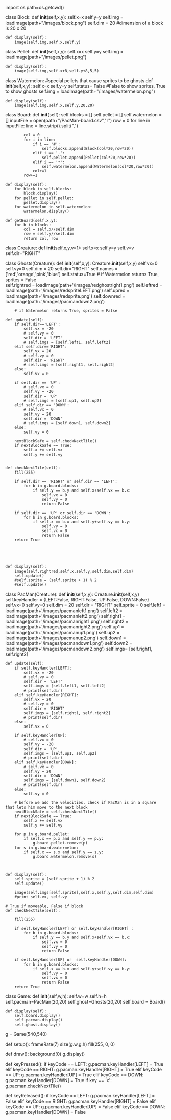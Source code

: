 import os
path=os.getcwd()

class Block:
    def __init__(self,x,y):
        self.x=x
        self.y=y
        self.img = loadImage(path+"/images/block.png")
        self.dim = 20 #dimension of a block is 20 x 20
        
    def display(self):
        image(self.img,self.x,self.y)
            
class Pellet:
    def __init__(self,x,y): 
        self.x=x
        self.y=y
        self.img = loadImage(path+"/images/pellet.png")
        
    
    def display(self):
        image(self.img,self.x+8,self.y+8,5,5)
        

class Watermelon:                                                        #special pellets that cause sprites to be ghosts
    def __init__(self,x,y):
        self.x=x
        self.y=y
        self.status= False                                               #False to show sprites, True to show ghosts
        self.img = loadImage(path+"/images/watermelon.png")
        
    def display(self):
        image(self.img,self.x,self.y,20,20)


class Board:
    def __init__(self):
        self.blocks = []
        self.pellet = []
        self.watermelon = []
        inputFile = open(path+"/PacMan-board.csv","r")
        row = 0
        for line in inputFile:
            line = line.strip().split(",")
            
            col = 0
            for i in line:
                if i == '#':
                    self.blocks.append(Block(col*20,row*20))
                elif i == '.':
                    self.pellet.append(Pellet(col*20,row*20))
                elif i == '*':
                    self.watermelon.append(Watermelon(col*20,row*20))
                col+=1
            row+=1
        
    def display(self):
        for block in self.blocks:
            block.display()
        for pellet in self.pellet:
            pellet.display()
        for watermelon in self.watermelon:
            watermelon.display()
            
    def getBoard(self,x,y): 
        for b in blocks:
            col = self.x//self.dim
            row = self.y//self.dim 
            return col, row

class Creature:
    def __init__(self,x,y,v=1):
        self.x=x
        self.y=y
        self.v=v
        self.dir="RIGHT"                    
        
class Ghosts(Creature):
    def __init__(self,x,y):
        Creature.__init__(self,x,y)
        self.vx=0
        self.vy=0
        self.dim = 20 
        self.dir="RIGHT"
        self.names = ['red','orange','pink','blue']
        self.status=True                                                         # if Watermelon returns True, sprites = False  
        self.rightred = loadImage(path+'/images/redghostright1.png')
        self.leftred = loadImage(path+'/images/redspriteLEFT.png')
        self.upred = loadImage(path+'/images/redsprite.png')
        self.downred = loadImage(path+'/images/pacmandown2.png')
        
        # if Watermelon returns True, sprites = False 
        
    def update(self):
        if self.dir=='LEFT':
            self.vx = -20
            # self.vy = 0
            self.dir = 'LEFT'
            # self.imgs = [self.left1, self.left2]
        elif self.dir=='RIGHT':
            self.vx = 20
            # self.vy = 0
            self.dir = 'RIGHT'
            # self.imgs = [self.right1, self.right2]
        else:
            self.vx = 0 
        
        if self.dir == 'UP':
            # self.vx = 0
            self.vy = -20
            self.dir = 'UP'
            # self.imgs = [self.up1, self.up2]
        elif self.dir == 'DOWN':
            # self.vx = 0
            self.vy = 20
            self.dir = 'DOWN'
            # self.imgs = [self.down1, self.down2]
        else:
            self.vy = 0
        
        nextBlockSafe = self.checkNextTile()
        if nextBlockSafe == True:
            self.x += self.vx
            self.y += self.vy
        
        
    def checkNextTile(self):
        fill(255)
        
        if self.dir == 'RIGHT' or self.dir == 'LEFT':
            for b in g.board.blocks:
                if self.y == b.y and self.x+self.vx == b.x:
                    self.vx = 0
                    self.vy = 0
                    return False
            
        if self.dir == 'UP' or self.dir == 'DOWN':
            for b in g.board.blocks:
                if self.x == b.x and self.y+self.vy == b.y:
                    self.vy = 0
                    self.vx = 0
                    return False
        return True   
        
        
        
        
        
    def display(self):
        image(self.rightred,self.x,self.y,self.dim,self.dim)
        self.update()
        #self.sprite = (self.sprite + 1) % 2
        #self.update() 

        

        
class PacMan(Creature):
    def __init__(self,x,y):
        Creature.__init__(self,x,y)
        self.keyHandler = {LEFT:False, RIGHT:False, UP:False, DOWN:False}
        self.vx=0
        self.vy=0
        self.dim = 20
        self.dir = "RIGHT"
        self.sprite = 0
        self.left1 = loadImage(path+'/images/pacmanleft1.png')
        self.left2 = loadImage(path+'/images/pacmanleft2.png')
        self.right1 = loadImage(path+'/images/pacmanright1.png')
        self.right2 = loadImage(path+'/images/pacmanright2.png')
        self.up1 = loadImage(path+'/images/pacmanup1.png')
        self.up2 = loadImage(path+'/images/pacmanup2.png')
        self.down1 = loadImage(path+'/images/pacmandown1.png')
        self.down2 = loadImage(path+'/images/pacmandown2.png')
        self.imgs= [self.right1, self.right2]

    
        
    def update(self):
        if self.keyHandler[LEFT]:
            self.vx = -20
            # self.vy = 0
            self.dir = 'LEFT'
            self.imgs = [self.left1, self.left2]
            # print(self.dir)
        elif self.keyHandler[RIGHT]:
            self.vx = 20
            # self.vy = 0
            self.dir = 'RIGHT'
            self.imgs = [self.right1, self.right2]
            # print(self.dir)
        else:
            self.vx = 0 
        
        if self.keyHandler[UP]:
            # self.vx = 0
            self.vy = -20
            self.dir = 'UP'
            self.imgs = [self.up1, self.up2]
            # print(self.dir)
        elif self.keyHandler[DOWN]:
            # self.vx = 0
            self.vy = 20
            self.dir = 'DOWN'
            self.imgs = [self.down1, self.down2]
            # print(self.dir)
        else:
            self.vy = 0
        
        # before we add the velocities, check if PacMan is in a square that lets him move to the next block
        nextBlockSafe = self.checkNextTile()
        if nextBlockSafe == True:
            self.x += self.vx
            self.y += self.vy
        
        for p in g.board.pellet:
            if self.x == p.x and self.y == p.y:
                g.board.pellet.remove(p)
        for s in g.board.watermelon:
            if self.x == s.x and self.y == s.y:
                g.board.watermelon.remove(s)
            
    

    def display(self):
        self.sprite = (self.sprite + 1) % 2
        self.update() 

        image(self.imgs[self.sprite],self.x,self.y,self.dim,self.dim)
        #print self.vx, self.vy 
        
    # True if moveable, False if block
    def checkNextTile(self):

        fill(255)
        
        if self.keyHandler[LEFT] or self.keyHandler[RIGHT] :
            for b in g.board.blocks:
                if self.y == b.y and self.x+self.vx == b.x:
                    self.vx = 0
                    self.vy = 0
                    return False
            
        if self.keyHandler[UP] or  self.keyHandler[DOWN]:
            for b in g.board.blocks:
                if self.x == b.x and self.y+self.vy == b.y:
                    self.vy = 0
                    self.vx = 0
                    return False
        return True   
        
class Game:
    def __init__(self,w,h):
        self.w=w
        self.h=h
        self.pacman=PacMan(20,20)
        self.ghost=Ghosts(20,20)
        self.board = Board()
        
    def display(self):
        self.board.display()
        self.pacman.display()
        self.ghost.display()
            
g = Game(540,540)

def setup():
    frameRate(7)
    size(g.w,g.h)
    fill(255, 0, 0)
    
def draw():
    background(0)
    g.display()
    

def keyPressed():
    if keyCode == LEFT:
        g.pacman.keyHandler[LEFT] = True
    elif keyCode == RIGHT:
        g.pacman.keyHandler[RIGHT] = True
    elif keyCode == UP:
        g.pacman.keyHandler[UP] = True
    elif keyCode == DOWN:
        g.pacman.keyHandler[DOWN] = True
    if key == 'x':
        g.pacman.checkNextTile()
        
def keyReleased():
    if keyCode == LEFT:
        g.pacman.keyHandler[LEFT] = False
    elif keyCode == RIGHT:
        g.pacman.keyHandler[RIGHT] = False
    elif keyCode == UP:
        g.pacman.keyHandler[UP] = False
    elif keyCode == DOWN:
        g.pacman.keyHandler[DOWN] = False
